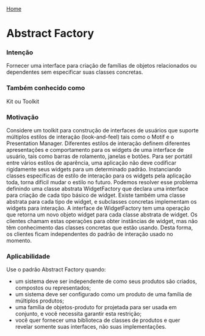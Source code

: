 [Home][pghome]

# Abstract Factory

### Intenção
Fornecer uma interface para criação de famílias de objetos relacionados ou dependentes sem especificar suas classes concretas.

### Também conhecido como
Kit ou Toolkit

### Motivação
Considere um toolkit para construção de interfaces de usuários que suporte múltiplos estilos de interação (look-and-feel) tais como o Motif e o Presentation Manager. Diferentes estilos de interação definem diferentes apresentações e comportamento para os widgets de uma interface de usuário, tais como barras de rolamento, janelas e botões. Para ser portátil entre vários estilos de aparência, uma aplicação não deve codificar rigidamente seus widgets para um determinado padrão. Instanciando classes específicas de estilo de interação para os widgets pela aplicação toda, torna difícil mudar o estilo no futuro. Podemos resolver esse problema definindo uma classe abstrata WidgetFactory que declara uma interface para criação de cada tipo básico de widget. Existe também uma classe abstrata para cada tipo de widget, e subclasses concretas implementam os widgets para interação. A interface de WidgetFactory tem uma operação que retorna um novo objeto widget para cada classe abstrata de widget. Os clientes chamam estas operações para obter instâncias de widget, mas não têm conhecimento das classes concretas que estão usando. Desta forma, os clientes ficam independentes do padrão de interação usado no momento.

### Aplicabilidade
Use o padrão Abstract Factory quando:
- um sistema deve ser independente de como seus produtos são criados, compostos ou representados; 
- um sistema deve ser configurado como um produto de uma família de múltiplos produtos; 
- uma família de objetos-produto for projetada para ser usada em conjunto, e você necessita garantir esta restrição; 
- você quer fornecer uma biblioteca de classes de produtos e quer revelar somente suas interfaces, não suas implementações.


[pghome]:<https://github.com/andreclaroribeiro/PadroesProjeto/ReadMe.md>
